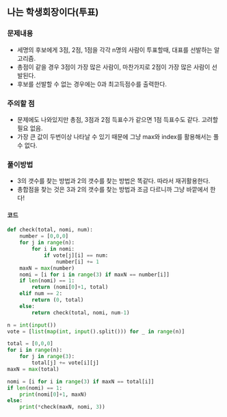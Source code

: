 ## 나는 학생회장이다(투표)

### 문제내용

- 세명의 후보에게 3점, 2점, 1점을 각각 n명의 사람이 투표할때, 대표를 선발하는 알고리즘.
- 총점이 같을 경우 3점이 가장 많은 사람이, 마찬가지로 2점이 가장 많은 사람이 선발된다.
- 후보를 선발할 수 없는 경우에는 0과 최고득점수를 출력한다.



### 주의할 점

- 문제에도 나와있지만 총점, 3점과 2점 득표수가 같으면 1점 득표수도 같다. 고려할 필요 없음.
- 가장 큰 값이 두번이상 나타날 수 있기 때문에 그냥 max와 index를 활용해서는 풀 수 없다.



### 풀이방법

- 3의 갯수를 찾는 방법과 2의 갯수를 찾는 방법은 똑같다. 따라서 재귀활용한다.
- 총합점을 찾는 것은 3과 2의 갯수를 찾는 방법과 조금 다르니까 그냥 바깥에서 한다!



#### 코드

```python
def check(total, nomi, num):
    number = [0,0,0]
    for j in range(n):
        for i in nomi:
            if vote[j][i] == num:
                number[i] += 1
    maxN = max(number)
    nomi = [i for i in range(3) if maxN == number[i]]
    if len(nomi) == 1:
        return (nomi[0]+1, total)
    elif num == 2:
        return (0, total)
    else:
        return check(total, nomi, num-1)

n = int(input())
vote = [list(map(int, input().split())) for _ in range(n)]

total = [0,0,0]
for i in range(n):
    for j in range(3):
        total[j] += vote[i][j]
maxN = max(total)

nomi = [i for i in range(3) if maxN == total[i]]
if len(nomi) == 1:
    print(nomi[0]+1, maxN)
else:
    print(*check(maxN, nomi, 3))
```



